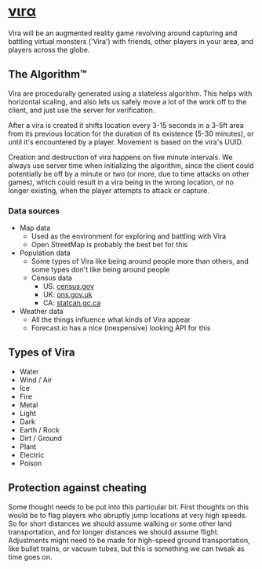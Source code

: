  [νιrα](http://vira.so)
========================
<!-- ΛΙΓΔ -->
Vira will be an augmented reality game revolving around capturing and battling
virtual monsters ('Vira') with friends, other players in your area, and players
across the globe.


## The Algorithm™
Vira are procedurally generated using a stateless algorithm.  This helps with
horizontal scaling, and also lets us safely move a lot of the work off to the
client, and just use the server for verification.

After a vira is created it shifts location every 3-15 seconds in a 3-5ft area
from its previous location for the duration of its existence (5-30 minutes), or
until it's encountered by a player.  Movement is based on the vira's UUID.

Creation and destruction of vira happens on five minute intervals.  We always
use server time when initializing the algorithm, since the client could
potentially be off by a minute or two (or more, due to time attacks on other
games), which could result in a vira being in the wrong location, or no longer
existing, when the player attempts to attack or capture.

### Data sources

- Map data
  - Used as the environment for exploring and battling with Vira
  - Open StreetMap is probably the best bet for this
- Population data
  - Some types of Vira like being around people more than others, and some
    types don't like being around people
  - Census data
    - US: [census.gov](http://www2.census.gov/census_2010/)
    - UK: [ons.gov.uk](http://www.ons.gov.uk/ons/guide-method/census/2011/index.html)
    - CA: [statcan.gc.ca](http://www12.statcan.gc.ca/census-recensement/index-eng.cfm)
- Weather data
  - All the things influence what kinds of Vira appear
  - Forecast.io has a nice (inexpensive) looking API for this

<!--
  We may have invented The Algorithm.  The Algorithm consistently finds Vira.
  The Algorithm creates Vira.  The Algorithm is stateless.  The Algorithm is
  not from Jersey.  The Algorithm consistently finds Vira.  This is not The
  Algorithm.  This is close.
-->


## Types of Vira

- Water
- Wind / Air
- Ice
- Fire
- Metal
- Light
- Dark
- Earth / Rock
- Dirt / Ground
- Plant
- Electric
- Poison


## Protection against cheating
Some thought needs to be put into this particular bit.  First thoughts on this
would be to flag players who abruptly jump locations at very high speeds.  So
for short distances we should assume walking or some other land transportation,
and for longer distances we should assume flight.  Adjustments might need to be
made for high-speed ground transportation, like bullet trains, or vacuum tubes,
but this is something we can tweak as time goes on.


<!-- TODO: make note of the glitch and viral attributes somewhere -->
